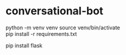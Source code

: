 # conversational-bot

python -m venv venv
source venv/bin/activate  
pip install -r requirements.txt

pip install flask
